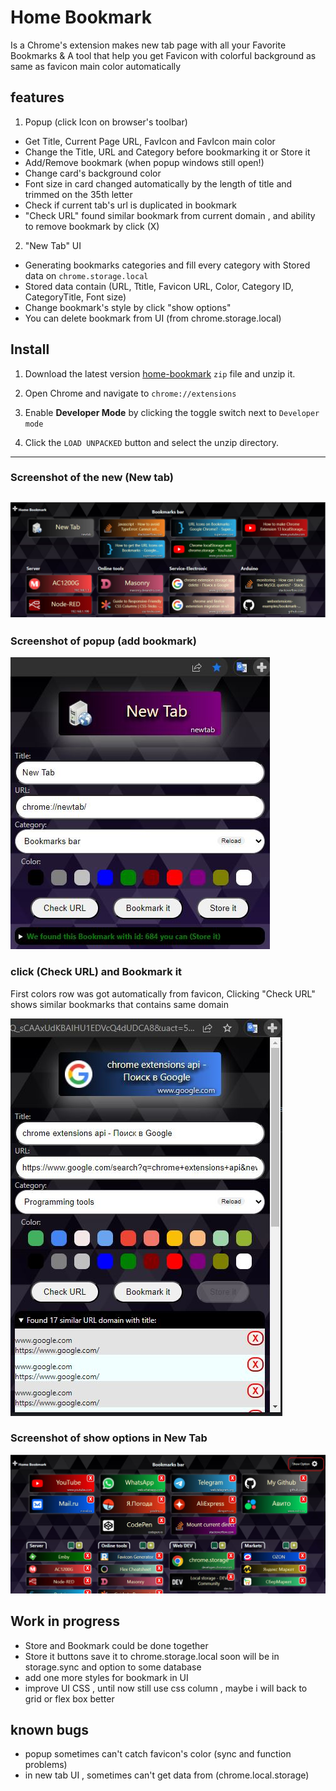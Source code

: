 # Home Bookmark
Is a Chrome's extension makes new tab page with all your Favorite Bookmarks
& A tool that help you get Favicon with colorful background as same as favicon main color automatically

## features
1. Popup (click Icon on browser's toolbar)
 - Get Title, Current Page URL, FavIcon and FavIcon main color
 - Change the Title, URL and Category before bookmarking it or Store it
 - Add/Remove bookmark (when popup windows still open!)
 - Change card's background color
 - Font size in card changed automatically by the length of title and trimmed on the 35th letter
 - Check if current tab's url is duplicated in bookmark
 - "Check URL" found similar bookmark from current domain , and ability to remove bookmark by click (X)
2. "New Tab" UI
 - Generating bookmarks categories and fill every category with Stored data on `chrome.storage.local` 
 - Stored data contain (URL, Ttitle, Favicon URL, Color, Category ID, CategoryTitle, Font size)
 - Change bookmark's style by click "show options"
 - You can delete bookmark from UI (from chrome.storage.local)

## Install

1. Download the latest version [home-bookmark](https://github.com/Ahmedhkad/home-bookmark/releases) `zip` file and unzip it.

2. Open Chrome and navigate to `chrome://extensions`
3. Enable **Developer Mode** by clicking the toggle switch next to `Developer mode`
4. Click the `LOAD UNPACKED` button and select the unzip directory.

---
### Screenshot of the new (New tab)

![Screenshot of new tab](https://github.com/Ahmedhkad/home-bookmark/blob/main/screenshot/v0.4.0/home-bookmark-newtab.JPG)
---
### Screenshot of popup (add bookmark)
![Screenshot popup](https://github.com/Ahmedhkad/home-bookmark/blob/main/screenshot/v0.4.0/home-bookmark-newtab-popup.JPG)

### click (Check URL) and Bookmark it
First colors row was got automatically from favicon,
Clicking "Check URL" shows similar bookmarks that contains same domain

![click (Check URL) and Bookmark it](https://github.com/Ahmedhkad/home-bookmark/blob/main/screenshot/v0.4.0/home-bookmark-google-popup.JPG)

### Screenshot of show options in New Tab 
![Screenshot of show options in New Tab](https://github.com/Ahmedhkad/home-bookmark/blob/main/screenshot/v0.4.0/home-bookmark-newtab-show-options.JPG)

## Work in progress
- Store and Bookmark could be done together 
- Store it buttons save it to chrome.storage.local soon will be in storage.sync and option to some database
- add one more styles for bookmark in UI
- improve UI CSS , until now still use css column , maybe i will back to grid or flex box better

## known bugs
- popup sometimes can't catch favicon's color (sync and function problems)
- in new tab UI , sometimes can't get data from (chrome.local.storage) 